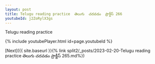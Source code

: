 ```yaml
---
layout: post
title: Telugu reading practice  తెలుగు  చదవడం  ప్రాక్టీస్ 266
youtubeId: j2ZoRylX3gs
---
```

 
 
Telugu reading practice
 
 
 
 
 


{% include youtubePlayer.html id=page.youtubeId %}
 
[Next]({{ site.baseurl }}{% link  split2/_posts/2023-02-20-Telugu reading practice  తెలుగు  చదవడం  ప్రాక్టీస్ 265.md%})
 
